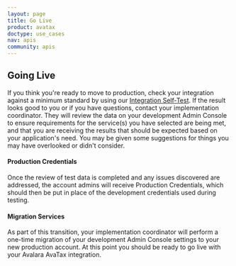 ```yaml
---
layout: page
title: Go Live
product: avatax
doctype: use_cases
nav: apis
community: apis
---
```

<h2>Going Live</h2>
If you think you're ready to move to production, check your integration against a minimum standard by using our <a href="/avatax/self-test">Integration Self-Test</a>. If the result looks good to you or if you have questions, contact your implementation coordinator. They will review the data on your development Admin Console to ensure requirements for the service(s) you have selected are being met, and that you are receiving the results that should be expected based on your application's need. You may be given some suggestions for things you may have overlooked or didn't consider.
<h4>Production Credentials</h4>
Once the review of test data is completed and any issues discovered are addressed, the account admins will receive Production Credentials, which should then be put in place of the development credentials used during testing.
<h4>Migration Services</h4>
As part of this transition, your implementation coordinator will perform a one-time migration of your development Admin Console settings to your new production account. At this point you should be ready to go live with your Avalara AvaTax integration.

